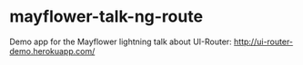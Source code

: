 mayflower-talk-ng-route
=======================

Demo app for the Mayflower lightning talk about UI-Router: http://ui-router-demo.herokuapp.com/
